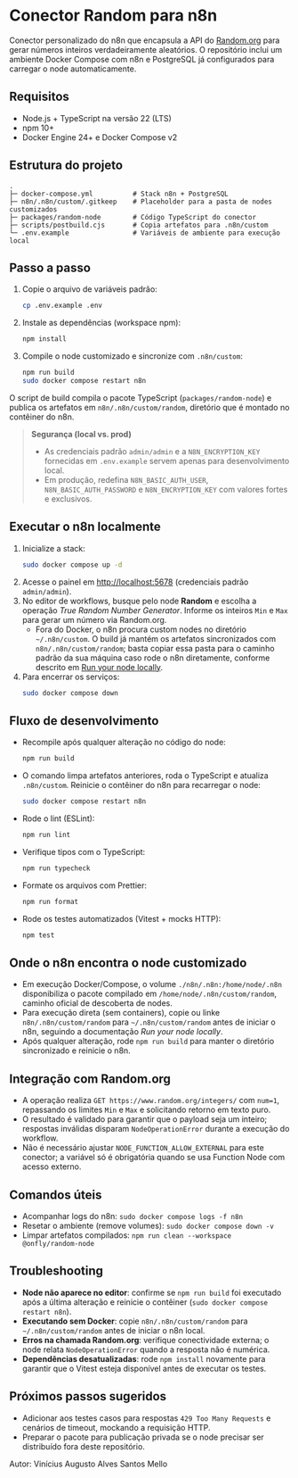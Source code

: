 # Conector Random para n8n

Conector personalizado do n8n que encapsula a API do [Random.org](https://www.random.org/integers/) para gerar números inteiros verdadeiramente aleatórios. O repositório inclui um ambiente Docker Compose com n8n e PostgreSQL já configurados para carregar o node automaticamente.

## Requisitos

- Node.js + TypeScript na versão 22 (LTS)
- npm 10+
- Docker Engine 24+ e Docker Compose v2

## Estrutura do projeto

```
.
├─ docker-compose.yml          # Stack n8n + PostgreSQL
├─ n8n/.n8n/custom/.gitkeep    # Placeholder para a pasta de nodes customizados
├─ packages/random-node        # Código TypeScript do conector
├─ scripts/postbuild.cjs       # Copia artefatos para .n8n/custom
└─ .env.example                # Variáveis de ambiente para execução local
```

## Passo a passo

1. Copie o arquivo de variáveis padrão:
   ```bash
   cp .env.example .env
   ```
2. Instale as dependências (workspace npm):
   ```bash
   npm install
   ```
3. Compile o node customizado e sincronize com `.n8n/custom`:
   ```bash
   npm run build
   sudo docker compose restart n8n
   ```

O script de build compila o pacote TypeScript (`packages/random-node`) e publica os artefatos em `n8n/.n8n/custom/random`, diretório que é montado no contêiner do n8n.

> **Segurança (local vs. prod)**
>
> * As credenciais padrão `admin/admin` e a `N8N_ENCRYPTION_KEY` fornecidas em `.env.example` servem apenas para desenvolvimento local.
> * Em produção, redefina `N8N_BASIC_AUTH_USER`, `N8N_BASIC_AUTH_PASSWORD` e `N8N_ENCRYPTION_KEY` com valores fortes e exclusivos.

## Executar o n8n localmente

1. Inicialize a stack:
   ```bash
   sudo docker compose up -d
   ```
2. Acesse o painel em [http://localhost:5678](http://localhost:5678) (credenciais padrão `admin/admin`).
3. No editor de workflows, busque pelo node **Random** e escolha a operação *True Random Number Generator*. Informe os inteiros `Min` e `Max` para gerar um número via Random.org.
   - Fora do Docker, o n8n procura custom nodes no diretório `~/.n8n/custom`. O build já mantém os artefatos sincronizados com `n8n/.n8n/custom/random`; basta copiar essa pasta para o caminho padrão da sua máquina caso rode o n8n diretamente, conforme descrito em [Run your node locally](https://docs.n8n.io/integrations/creating-nodes/run-node-locally/).
4. Para encerrar os serviços:
   ```bash
   sudo docker compose down
   ```

## Fluxo de desenvolvimento

- Recompile após qualquer alteração no código do node:
  ```bash
  npm run build
  ```
- O comando limpa artefatos anteriores, roda o TypeScript e atualiza `.n8n/custom`. Reinicie o contêiner do n8n para recarregar o node:
  ```bash
  sudo docker compose restart n8n
  ```
- Rode o lint (ESLint):
  ```bash
  npm run lint
  ```
- Verifique tipos com o TypeScript:
  ```bash
  npm run typecheck
  ```
- Formate os arquivos com Prettier:
  ```bash
  npm run format
  ```
- Rode os testes automatizados (Vitest + mocks HTTP):
  ```bash
  npm test
  ```

## Onde o n8n encontra o node customizado

- Em execução Docker/Compose, o volume `./n8n/.n8n:/home/node/.n8n` disponibiliza o pacote compilado em `/home/node/.n8n/custom/random`, caminho oficial de descoberta de nodes.
- Para execução direta (sem containers), copie ou linke `n8n/.n8n/custom/random` para `~/.n8n/custom/random` antes de iniciar o n8n, seguindo a documentação *Run your node locally*.
- Após qualquer alteração, rode `npm run build` para manter o diretório sincronizado e reinicie o n8n.


## Integração com Random.org

- A operação realiza `GET https://www.random.org/integers/` com `num=1`, repassando os limites `Min` e `Max` e solicitando retorno em texto puro.
- O resultado é validado para garantir que o payload seja um inteiro; respostas inválidas disparam `NodeOperationError` durante a execução do workflow.
- Não é necessário ajustar `NODE_FUNCTION_ALLOW_EXTERNAL` para este conector; a variável só é obrigatória quando se usa Function Node com acesso externo.

## Comandos úteis

- Acompanhar logs do n8n: `sudo docker compose logs -f n8n`
- Resetar o ambiente (remove volumes): `sudo docker compose down -v`
- Limpar artefatos compilados: `npm run clean --workspace @onfly/random-node`

## Troubleshooting

- **Node não aparece no editor**: confirme se `npm run build` foi executado após a última alteração e reinicie o contêiner (`sudo docker compose restart n8n`).
- **Executando sem Docker**: copie `n8n/.n8n/custom/random` para `~/.n8n/custom/random` antes de iniciar o n8n local.
- **Erros na chamada Random.org**: verifique conectividade externa; o node relata `NodeOperationError` quando a resposta não é numérica.
- **Dependências desatualizadas**: rode `npm install` novamente para garantir que o Vitest esteja disponível antes de executar os testes.

## Próximos passos sugeridos

- Adicionar aos testes casos para respostas `429 Too Many Requests` e cenários de timeout, mockando a requisição HTTP.
- Preparar o pacote para publicação privada se o node precisar ser distribuído fora deste repositório.

Autor: Vinícius Augusto Alves Santos Mello
